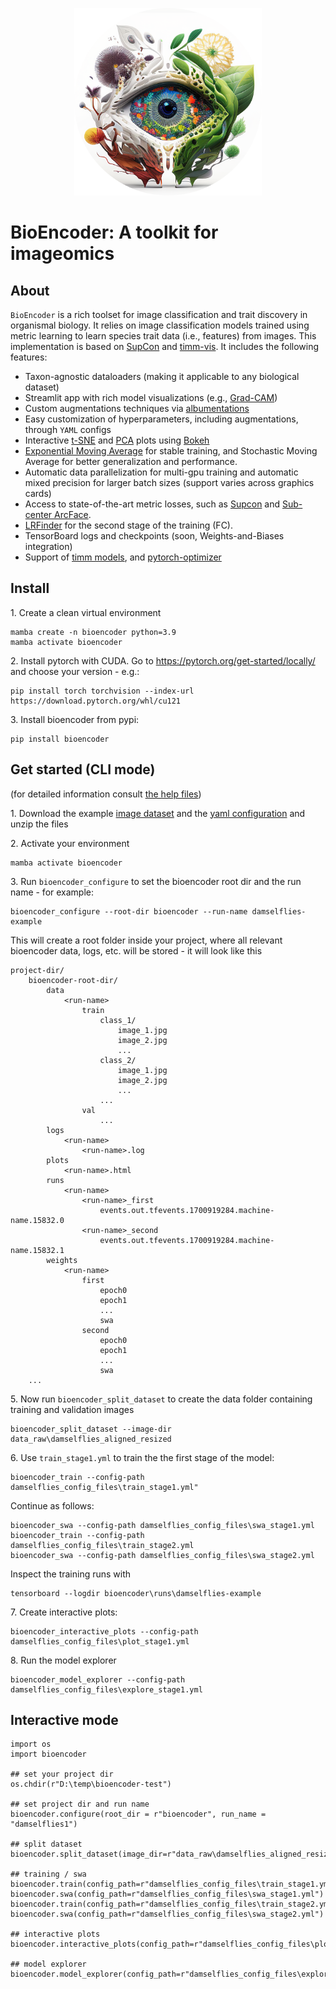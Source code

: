 

<p align="center"><img src="https://github.com/agporto/BioEncoder/blob/master/images/logo.png" width="300"></p>

# BioEncoder: A toolkit for imageomics

## About

`BioEncoder` is a rich toolset for image classification and trait discovery in organismal biology. It relies on image classification models trained using metric learning to learn species trait data  (i.e., features) from images. This implementation is based on [SupCon](https://github.com/ivanpanshin/SupCon-Framework) and [timm-vis](https://github.com/novice03/timm-vis). It includes the following features:

- Taxon-agnostic dataloaders (making it applicable to any biological dataset)
- Streamlit app with rich model visualizations (e.g., [Grad-CAM](https://arxiv.org/abs/1610.02391))
- Custom augmentations techniques via [albumentations](https://github.com/albumentations-team/albumentations)
- Easy customization of hyperparameters, including augmentations, through `YAML` configs
- Interactive [t-SNE](https://scikit-learn.org/stable/modules/generated/sklearn.manifold.TSNE.html) and [PCA](https://scikit-learn.org/stable/modules/generated/sklearn.decomposition.PCA.html) plots using [Bokeh](https://bokeh.org/)
- [Exponential Moving Average](https://github.com/fadel/pytorch_ema) for stable training, and Stochastic Moving Average for better generalization and performance.
- Automatic data parallelization for multi-gpu training and automatic mixed precision for larger batch sizes (support varies across graphics cards)
- Access to state-of-the-art metric losses, such as [Supcon](https://arxiv.org/abs/2004.11362) and  [Sub-center ArcFace](https://www.ecva.net/papers/eccv_2020/papers_ECCV/papers/123560715.pdf).
- [LRFinder](https://github.com/davidtvs/pytorch-lr-finder) for the second stage of the training (FC).
- TensorBoard logs and checkpoints (soon, Weights-and-Biases integration)
- Support of [timm models](https://github.com/rwightman/pytorch-image-models), and [pytorch-optimizer](https://github.com/jettify/pytorch-optimizer)


## Install

1\. Create a clean virtual environment 
```
mamba create -n bioencoder python=3.9
mamba activate bioencoder
```

2\. Install pytorch with CUDA. Go to https://pytorch.org/get-started/locally/ and choose your version - e.g.:
```
pip install torch torchvision --index-url https://download.pytorch.org/whl/cu121
```

3\. Install bioencoder from pypi:
````
pip install bioencoder
````

## Get started (CLI mode)

(for detailed information consult [the help files](docs\01-detailed-readme.md))

1\. Download the example [image dataset](https://osf.io/download/gsd5z/) and the [yaml configuration](https://osf.io/download/wb5ga/) and unzip the files 

2\. Activate your environment

```
mamba activate bioencoder
```

3\. Run `bioencoder_configure` to set the bioencoder root dir and the run name - for example:
```
bioencoder_configure --root-dir bioencoder --run-name damselflies-example
```
This will create a root folder inside your project, where all relevant bioencoder data, logs, etc. will be stored - it will look like this

```
project-dir/
    bioencoder-root-dir/
        data
            <run-name>
                train
                    class_1/
                        image_1.jpg
                        image_2.jpg
                        ...
                    class_2/
                        image_1.jpg
                        image_2.jpg
                        ...
                    ...
                val
                    ...
        logs
            <run-name>
                <run-name>.log
        plots
            <run-name>.html
        runs
            <run-name>
                <run-name>_first
                    events.out.tfevents.1700919284.machine-name.15832.0
                <run-name>_second
                    events.out.tfevents.1700919284.machine-name.15832.1
        weights
            <run-name>
                first
                    epoch0
                    epoch1
                    ...
                    swa
                second
                    epoch0
                    epoch1
                    ...
                    swa
    ...
```                 

5\. Now run `bioencoder_split_dataset` to create the data folder containing training and validation images
```
bioencoder_split_dataset --image-dir data_raw\damselflies_aligned_resized
```

6\. Use `train_stage1.yml` to train the the first stage of the model:

```
bioencoder_train --config-path damselflies_config_files\train_stage1.yml"
```

Continue as follows:

```
bioencoder_swa --config-path damselflies_config_files\swa_stage1.yml
bioencoder_train --config-path damselflies_config_files\train_stage2.yml
bioencoder_swa --config-path damselflies_config_files\swa_stage2.yml
```
Inspect the training runs with 
```
tensorboard --logdir bioencoder\runs\damselflies-example
```

7\. Create interactive plots:

``` 
bioencoder_interactive_plots --config-path damselflies_config_files\plot_stage1.yml
```

8\. Run the model explorer

``` 
bioencoder_model_explorer --config-path damselflies_config_files\explore_stage1.yml
```

## Interactive mode

```
import os
import bioencoder

## set your project dir
os.chdir(r"D:\temp\bioencoder-test")

## set project dir and run name
bioencoder.configure(root_dir = r"bioencoder", run_name = "damselflies1")

## split dataset 
bioencoder.split_dataset(image_dir=r"data_raw\damselflies_aligned_resized")

## training / swa
bioencoder.train(config_path=r"damselflies_config_files\train_stage1.yml")
bioencoder.swa(config_path=r"damselflies_config_files\swa_stage1.yml")
bioencoder.train(config_path=r"damselflies_config_files\train_stage2.yml")
bioencoder.swa(config_path=r"damselflies_config_files\swa_stage2.yml")

## interactive plots
bioencoder.interactive_plots(config_path=r"damselflies_config_files\plot_stage1.yml")

## model explorer
bioencoder.model_explorer(config_path=r"damselflies_config_files\explore_stage1.yml")
```
